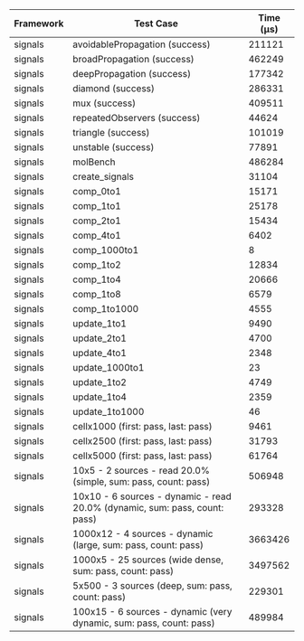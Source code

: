 | Framework | Test Case | Time (μs) |
| --- | --- | --- |
| signals | avoidablePropagation (success) | 211121 |
| signals | broadPropagation (success) | 462249 |
| signals | deepPropagation (success) | 177342 |
| signals | diamond (success) | 286331 |
| signals | mux (success) | 409511 |
| signals | repeatedObservers (success) | 44624 |
| signals | triangle (success) | 101019 |
| signals | unstable (success) | 77891 |
| signals | molBench | 486284 |
| signals | create_signals | 31104 |
| signals | comp_0to1 | 15171 |
| signals | comp_1to1 | 25178 |
| signals | comp_2to1 | 15434 |
| signals | comp_4to1 | 6402 |
| signals | comp_1000to1 | 8 |
| signals | comp_1to2 | 12834 |
| signals | comp_1to4 | 20666 |
| signals | comp_1to8 | 6579 |
| signals | comp_1to1000 | 4555 |
| signals | update_1to1 | 9490 |
| signals | update_2to1 | 4700 |
| signals | update_4to1 | 2348 |
| signals | update_1000to1 | 23 |
| signals | update_1to2 | 4749 |
| signals | update_1to4 | 2359 |
| signals | update_1to1000 | 46 |
| signals | cellx1000 (first: pass, last: pass) | 9461 |
| signals | cellx2500 (first: pass, last: pass) | 31793 |
| signals | cellx5000 (first: pass, last: pass) | 61764 |
| signals | 10x5 - 2 sources - read 20.0% (simple, sum: pass, count: pass) | 506948 |
| signals | 10x10 - 6 sources - dynamic - read 20.0% (dynamic, sum: pass, count: pass) | 293328 |
| signals | 1000x12 - 4 sources - dynamic (large, sum: pass, count: pass) | 3663426 |
| signals | 1000x5 - 25 sources (wide dense, sum: pass, count: pass) | 3497562 |
| signals | 5x500 - 3 sources (deep, sum: pass, count: pass) | 229301 |
| signals | 100x15 - 6 sources - dynamic (very dynamic, sum: pass, count: pass) | 489984 |
